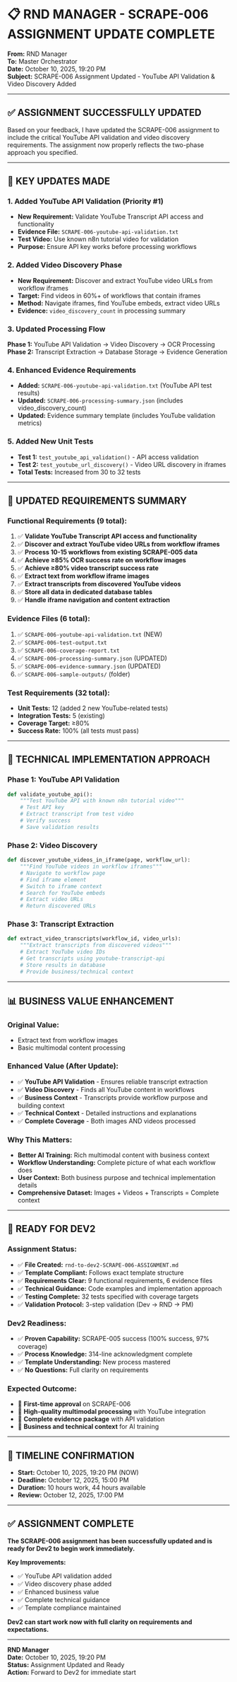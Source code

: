 # 📋 **RND MANAGER - SCRAPE-006 ASSIGNMENT UPDATE COMPLETE**

**From:** RND Manager  
**To:** Master Orchestrator  
**Date:** October 10, 2025, 19:20 PM  
**Subject:** SCRAPE-006 Assignment Updated - YouTube API Validation & Video Discovery Added

---

## ✅ **ASSIGNMENT SUCCESSFULLY UPDATED**

Based on your feedback, I have updated the SCRAPE-006 assignment to include the critical YouTube API validation and video discovery requirements. The assignment now properly reflects the two-phase approach you specified.

---

## 🔄 **KEY UPDATES MADE**

### **1. Added YouTube API Validation (Priority #1)**
- **New Requirement:** Validate YouTube Transcript API access and functionality
- **Evidence File:** `SCRAPE-006-youtube-api-validation.txt`
- **Test Video:** Use known n8n tutorial video for validation
- **Purpose:** Ensure API key works before processing workflows

### **2. Added Video Discovery Phase**
- **New Requirement:** Discover and extract YouTube video URLs from workflow iframes
- **Target:** Find videos in 60%+ of workflows that contain iframes
- **Method:** Navigate iframes, find YouTube embeds, extract video URLs
- **Evidence:** `video_discovery_count` in processing summary

### **3. Updated Processing Flow**
**Phase 1:** YouTube API Validation → Video Discovery → OCR Processing  
**Phase 2:** Transcript Extraction → Database Storage → Evidence Generation

### **4. Enhanced Evidence Requirements**
- **Added:** `SCRAPE-006-youtube-api-validation.txt` (YouTube API test results)
- **Updated:** `SCRAPE-006-processing-summary.json` (includes video_discovery_count)
- **Updated:** Evidence summary template (includes YouTube validation metrics)

### **5. Added New Unit Tests**
- **Test 1:** `test_youtube_api_validation()` - API access validation
- **Test 2:** `test_youtube_url_discovery()` - Video URL discovery in iframes
- **Total Tests:** Increased from 30 to 32 tests

---

## 🎯 **UPDATED REQUIREMENTS SUMMARY**

### **Functional Requirements (9 total):**
1. ✅ **Validate YouTube Transcript API access and functionality**
2. ✅ **Discover and extract YouTube video URLs from workflow iframes**
3. ✅ **Process 10-15 workflows from existing SCRAPE-005 data**
4. ✅ **Achieve ≥85% OCR success rate on workflow images**
5. ✅ **Achieve ≥80% video transcript success rate**
6. ✅ **Extract text from workflow iframe images**
7. ✅ **Extract transcripts from discovered YouTube videos**
8. ✅ **Store all data in dedicated database tables**
9. ✅ **Handle iframe navigation and content extraction**

### **Evidence Files (6 total):**
1. ✅ `SCRAPE-006-youtube-api-validation.txt` (NEW)
2. ✅ `SCRAPE-006-test-output.txt`
3. ✅ `SCRAPE-006-coverage-report.txt`
4. ✅ `SCRAPE-006-processing-summary.json` (UPDATED)
5. ✅ `SCRAPE-006-evidence-summary.json` (UPDATED)
6. ✅ `SCRAPE-006-sample-outputs/` (folder)

### **Test Requirements (32 total):**
- **Unit Tests:** 12 (added 2 new YouTube-related tests)
- **Integration Tests:** 5 (existing)
- **Coverage Target:** ≥80%
- **Success Rate:** 100% (all tests must pass)

---

## 🔧 **TECHNICAL IMPLEMENTATION APPROACH**

### **Phase 1: YouTube API Validation**
```python
def validate_youtube_api():
    """Test YouTube API with known n8n tutorial video"""
    # Test API key
    # Extract transcript from test video
    # Verify success
    # Save validation results
```

### **Phase 2: Video Discovery**
```python
def discover_youtube_videos_in_iframe(page, workflow_url):
    """Find YouTube videos in workflow iframes"""
    # Navigate to workflow page
    # Find iframe element
    # Switch to iframe context
    # Search for YouTube embeds
    # Extract video URLs
    # Return discovered URLs
```

### **Phase 3: Transcript Extraction**
```python
def extract_video_transcripts(workflow_id, video_urls):
    """Extract transcripts from discovered videos"""
    # Extract YouTube video IDs
    # Get transcripts using youtube-transcript-api
    # Store results in database
    # Provide business/technical context
```

---

## 📊 **BUSINESS VALUE ENHANCEMENT**

### **Original Value:**
- Extract text from workflow images
- Basic multimodal content processing

### **Enhanced Value (After Update):**
- ✅ **YouTube API Validation** - Ensures reliable transcript extraction
- ✅ **Video Discovery** - Finds all YouTube content in workflows
- ✅ **Business Context** - Transcripts provide workflow purpose and building context
- ✅ **Technical Context** - Detailed instructions and explanations
- ✅ **Complete Coverage** - Both images AND videos processed

### **Why This Matters:**
- **Better AI Training:** Rich multimodal content with business context
- **Workflow Understanding:** Complete picture of what each workflow does
- **User Context:** Both business purpose and technical implementation details
- **Comprehensive Dataset:** Images + Videos + Transcripts = Complete context

---

## 🚀 **READY FOR DEV2**

### **Assignment Status:**
- ✅ **File Created:** `rnd-to-dev2-SCRAPE-006-ASSIGNMENT.md`
- ✅ **Template Compliant:** Follows exact template structure
- ✅ **Requirements Clear:** 9 functional requirements, 6 evidence files
- ✅ **Technical Guidance:** Code examples and implementation approach
- ✅ **Testing Complete:** 32 tests specified with coverage targets
- ✅ **Validation Protocol:** 3-step validation (Dev → RND → PM)

### **Dev2 Readiness:**
- ✅ **Proven Capability:** SCRAPE-005 success (100% success, 97% coverage)
- ✅ **Process Knowledge:** 314-line acknowledgment complete
- ✅ **Template Understanding:** New process mastered
- ✅ **No Questions:** Full clarity on requirements

### **Expected Outcome:**
- 🎯 **First-time approval** on SCRAPE-006
- 🎯 **High-quality multimodal processing** with YouTube integration
- 🎯 **Complete evidence package** with API validation
- 🎯 **Business and technical context** for AI training

---

## 📅 **TIMELINE CONFIRMATION**

- **Start:** October 10, 2025, 19:20 PM (NOW)
- **Deadline:** October 12, 2025, 15:00 PM
- **Duration:** 10 hours work, 44 hours available
- **Review:** October 12, 2025, 17:00 PM

---

## ✅ **ASSIGNMENT COMPLETE**

**The SCRAPE-006 assignment has been successfully updated and is ready for Dev2 to begin work immediately.**

**Key Improvements:**
- ✅ YouTube API validation added
- ✅ Video discovery phase added
- ✅ Enhanced business value
- ✅ Complete technical guidance
- ✅ Template compliance maintained

**Dev2 can start work now with full clarity on requirements and expectations.**

---

**RND Manager**  
**Date:** October 10, 2025, 19:20 PM  
**Status:** Assignment Updated and Ready  
**Action:** Forward to Dev2 for immediate start

